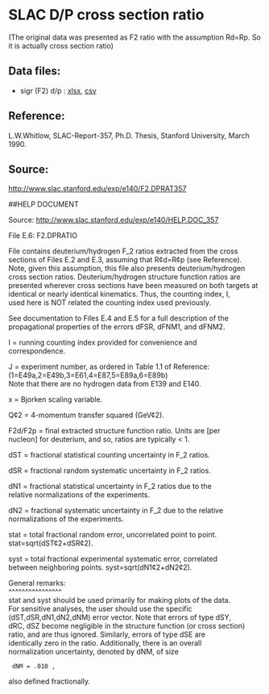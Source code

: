 # SLAC D/P cross section ratio 

(The original data was presented as F2 ratio with the assumption Rd=Rp. So it is actually cross section ratio) 

## Data files: 
  * sigr (F2) d/p    : [xlsx](../dataframe/10034.xlsx), [csv](../dataframe/csv/10034.csv)   

## Reference:  
L.W.Whitlow, SLAC-Report-357, Ph.D. Thesis, Stanford University, March 1990.  

## Source: 
http://www.slac.stanford.edu/exp/e140/F2.DPRAT357


##HELP DOCUMENT

Source: http://www.slac.stanford.edu/exp/e140/HELP.DOC_357

File E.6:   F2.DPRATIO                                                           
                                                                                
File contains deuterium/hydrogen F_2 ratios extracted from the cross            
sections of Files E.2 and E.3, assuming that R¢d=R¢p (see Reference).           
Note, given this assumption, this file also presents deuterium/hydrogen         
cross section ratios.  Deuterium/hydrogen structure function ratios are         
presented wherever cross sections have been measured on both targets at         
identical or nearly identical kinematics.  Thus, the counting index, I,         
used here is NOT related the counting index used previously.                    
                                                                                
See documentation to Files E.4 and E.5 for a full description of the            
propagational properties of the errors dFSR, dFNM1, and dFNM2.                  
                                                                                
                                                                                
I       = running counting index provided for convenience and                   
          correspondence.                       

J       = experiment number, as ordered in Table 1.1 of Reference:              
          (1=E49a,2=E49b,3=E61,4=E87,5=E89a,6=E89b)                             
          Note that there are no hydrogen data from E139 and E140.   

x       = Bjorken scaling variable.

Q¢2     = 4-momentum transfer squared (GeV¢2).   

F2d/F2p = final extracted structure function ratio.  Units are [per             
          nucleon] for deuterium, and so, ratios are typically < 1. 

dST     = fractional statistical counting uncertainty in F_2 ratios. 

dSR     = fractional random systematic uncertainty in F_2 ratios. 

dN1     = fractional statistical uncertainty in F_2 ratios due to the           
          relative normalizations of the experiments.           

dN2     = fractional systematic uncertainty in F_2 due to the relative          
          normalizations of the experiments.    

stat    = total fractional random error, uncorrelated point to point.           
          stat=sqrt(dST¢2+dSR¢2).      
                                                   
syst    = total fractional experimental systematic error, correlated            
          between neighboring points.  syst=sqrt(dN1¢2+dN2¢2).                  
                                                                                
General remarks:                                                                
^^^^^^^^^^^^^^^^                                                                
stat and syst should be used primarily for making plots of the data.            
For sensitive analyses, the user should use the specific                        
(dST,dSR,dN1,dN2,dNM) error vector.  Note that errors of type dSY,              
dRC, dSZ become negligible in the structure function (or cross section)         
ratio, and are thus ignored.  Similarly, errors of type dSE are                 
identically zero in the ratio.  Additionally, there is an overall               
normalization uncertainty, denoted by dNM, of size                              
                                                                                
     dNM = .010 ,                                                               
                                                                                
also defined fractionally.                                                      
                                             
